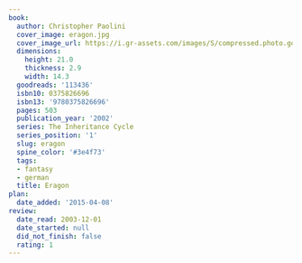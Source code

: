 ```yaml
---
book:
  author: Christopher Paolini
  cover_image: eragon.jpg
  cover_image_url: https://i.gr-assets.com/images/S/compressed.photo.goodreads.com/books/1366212852l/113436._SX98_.jpg
  dimensions:
    height: 21.0
    thickness: 2.9
    width: 14.3
  goodreads: '113436'
  isbn10: 0375826696
  isbn13: '9780375826696'
  pages: 503
  publication_year: '2002'
  series: The Inheritance Cycle
  series_position: '1'
  slug: eragon
  spine_color: '#3e4f73'
  tags:
  - fantasy
  - german
  title: Eragon
plan:
  date_added: '2015-04-08'
review:
  date_read: 2003-12-01
  date_started: null
  did_not_finish: false
  rating: 1
---
```

